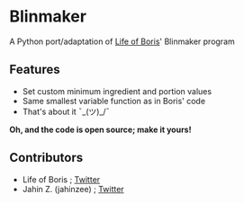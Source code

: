 Blinmaker
=========
A Python port/adaptation of [Life of Boris](https://www.youtube.com/user/NocturnoPlays)' Blinmaker program

Features
--------
* Set custom minimum ingredient and portion values
* Same smallest variable function as in Boris' code
* That's about it ¯\_(ツ)_/¯

**Oh, and the code is open source; make it yours!**

Contributors
------------
- Life of Boris ; [Twitter](https://twitter.com/life_of_boris)
- Jahin Z. (jahinzee) ; [Twitter](http://twitter.com/jahinzee)
